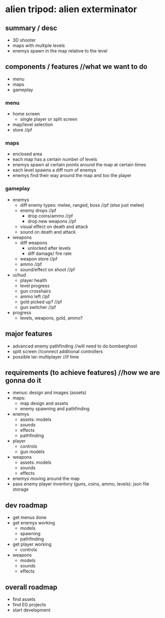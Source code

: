 # alien tripod: alien exterminator

## summary / desc
- 3D shooter
- maps with multiple levels
- enemys spawn in the map relative to the level

## components / features //what we want to do
- menu
- maps
- gameplay
### menu
- home screen
  - single player or split screen
- map/level selection
- store //pf
### maps
- enclosed area
- each map has a certain number of levels
- enemys spawn at certain points around the map at certain times
- each level spawns a diff num of enemys
- enemys find their way around the map and too the player
### gameplay
- enemys
  - diff enemy types: melee, ranged, boss //pf (else just melee)
  - enemy drops //pf
    - drop coins/ammo //pf
    - drop new weapons //pf
  - visual effect on death and attack
  - sound on death and attack
- weapons
  - diff weapons
    - unlocked after levels
    - diff damage/ fire rate
  - weapon store //pf
  - ammo //pf
  - sound/effect on shoot //pf
- ui/hud
  - player health
  - level progress
  - gun crosshairs
  - ammo left //pf
  - gold picked up? //pf
  - gun switcher //pf
- progress
  - levels, weapons, gold, ammo?

## major features
- advanced enemy pathfinding //will need to do bomberghost
- split screen //connect additional controllers
- possible lan multiplayer //if time

## requirements (to achieve features) //how we are gonna do it
- menus: design and images (assets)
- maps: 
  - map design and assets
  - enemy spawning and pathfinding
- enemys
  - assets: models
  - sounds
  - effects
  - pathfinding
- player
  - controls
  - gun models
- weapons
  - assets: models
  - sounds
  - effects
- enemys moving around the map
- pass enemy player inventory (guns, coins, ammo, levels): json file storage

## dev roadmap
- get menus done
- get enemys working
  - models
  - spawning
  - pathfinding
- get player working
  - controls
- weapons
  - models
  - sounds
  - effects

## overall roadmap
- find assets
- find EG projects
- start development
